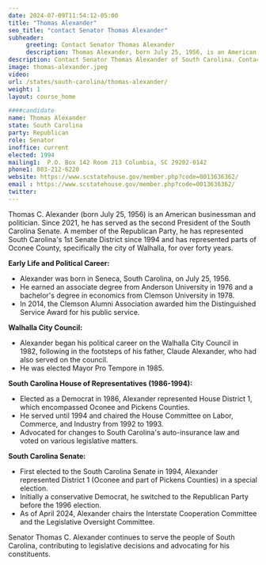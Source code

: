 ```yaml
---
date: 2024-07-09T11:54:12-05:00
title: "Thomas Alexander"
seo_title: "contact Senator Thomas Alexander"
subheader:
     greeting: Contact Senator Thomas Alexander
     description: Thomas Alexander, born July 25, 1956, is an American politician affiliated with the Republican Party. He is a member of the South Carolina State Senate, representing District 1, and assumed office in 1994.
description: Contact Senator Thomas Alexander of South Carolina. Contact information for Thomas Alexander includes email address, phone number, and mailing address.
image: thomas-alexander.jpeg
video:
url: /states/south-carolina/thomas-alexander/
weight: 1
layout: course_home

####candidate
name: Thomas Alexander
state: South Carolina
party: Republican
role: Senator
inoffice: current
elected: 1994
mailing1:  P.O. Box 142 Room 213 Columbia, SC 29202-0142
phone1: 803-212-6220
website: https://www.scstatehouse.gov/member.php?code=0013636362/
email : https://www.scstatehouse.gov/member.php?code=0013636362/
twitter: 
---
```

Thomas C. Alexander (born July 25, 1956) is an American businessman and politician. Since 2021, he has served as the second President of the South Carolina Senate. A member of the Republican Party, he has represented South Carolina's 1st Senate District since 1994 and has represented parts of Oconee County, specifically the city of Walhalla, for over forty years.

**Early Life and Political Career:**
- Alexander was born in Seneca, South Carolina, on July 25, 1956.
- He earned an associate degree from Anderson University in 1976 and a bachelor's degree in economics from Clemson University in 1978.
- In 2014, the Clemson Alumni Association awarded him the Distinguished Service Award for his public service.

**Walhalla City Council:**
- Alexander began his political career on the Walhalla City Council in 1982, following in the footsteps of his father, Claude Alexander, who had also served on the council.
- He was elected Mayor Pro Tempore in 1985.

**South Carolina House of Representatives (1986-1994):**
- Elected as a Democrat in 1986, Alexander represented House District 1, which encompassed Oconee and Pickens Counties.
- He served until 1994 and chaired the House Committee on Labor, Commerce, and Industry from 1992 to 1993.
- Advocated for changes to South Carolina's auto-insurance law and voted on various legislative matters.

**South Carolina Senate:**
- First elected to the South Carolina Senate in 1994, Alexander represented District 1 (Oconee and part of Pickens Counties) in a special election.
- Initially a conservative Democrat, he switched to the Republican Party before the 1996 election.
- As of April 2024, Alexander chairs the Interstate Cooperation Committee and the Legislative Oversight Committee.

Senator Thomas C. Alexander continues to serve the people of South Carolina, contributing to legislative decisions and advocating for his constituents.

